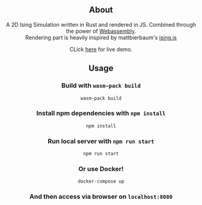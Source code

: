 <div align="center">

## About

A 2D Ising Simulation written in Rust and rendered in JS. Combined through the power of <a href="https://webassembly.org/">Webassembly</a>.
<br>
Rendering part is heavily inspired by mattbierbaum's <a href="https://github.com/mattbierbaum/ising.js">ising.js</a>

CLick <a href="https://ising.dasobereviertel.duckdns.org">here</a> for live demo.

## Usage

### Build with `wasm-pack build`

```
wasm-pack build
```

### Install npm dependencies with `npm install`

```
npm install
```

### Run local server with `npm run start`

```
npm run start
```

### Or use Docker!

```
docker-compose up
```

### And then access via browser on `localhost:8080`
